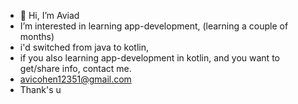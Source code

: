 - 👋 Hi, I’m Aviad
- I’m interested in learning app-development, (learning a couple of months)
- i'd switched from java to kotlin, 
- if you also learning app-development in kotlin, and you want to get/share info, contact me.
- avicohen12351@gmail.com 
- Thank's u


<!---
Aviadco12/Aviadco12 is a ✨ special ✨ repository because its `README.md` (this file) appears on your GitHub profile.
You can click the Preview link to take a look at your changes.
--->
